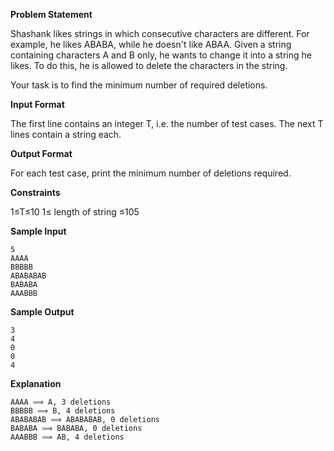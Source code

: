 **Problem Statement**

Shashank likes strings in which consecutive characters are different. For example, he likes ABABA, while he doesn't like ABAA. Given a string containing characters A and B only, he wants to change it into a string he likes. To do this, he is allowed to delete the characters in the string.

Your task is to find the minimum number of required deletions.

**Input Format**

The first line contains an integer T, i.e. the number of test cases.
The next T lines contain a string each.

**Output Format**

For each test case, print the minimum number of deletions required.

**Constraints**

1≤T≤10
1≤ length of string ≤105

**Sample Input**
```
5
AAAA
BBBBB
ABABABAB
BABABA
AAABBB
```
**Sample Output**
```
3
4
0
0
4
```
**Explanation**
```
AAAA ⟹ A, 3 deletions
BBBBB ⟹ B, 4 deletions
ABABABAB ⟹ ABABABAB, 0 deletions
BABABA ⟹ BABABA, 0 deletions
AAABBB ⟹ AB, 4 deletions
```